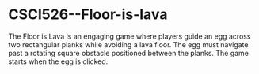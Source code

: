 # CSCI526--Floor-is-lava
The Floor is Lava is an engaging game where players guide an egg across two rectangular planks while avoiding a lava floor. The egg must navigate past a rotating square obstacle positioned between the planks. The game starts when the egg is clicked.
